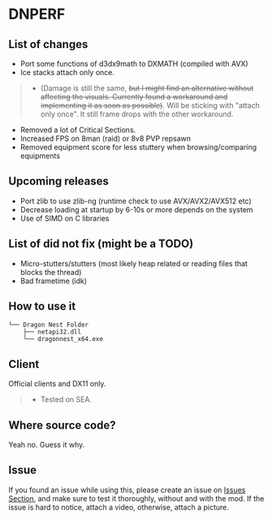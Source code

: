 # DNPERF
## List of changes
- Port some functions of d3dx9math to DXMATH (compiled with AVX)
- Ice stacks attach only once.
> - (Damage is still the same, ~~but I might find an alternative without affecting the visuals. Currently found a workaround and implementing it as soon as possible)~~. Will be sticking with "attach only once". It still frame drops with the other workaround.
- Removed a lot of Critical Sections.
- Increased FPS on 8man (raid) or 8v8 PVP repsawn
- Removed equipment score for less stuttery when browsing/comparing equipments

## Upcoming releases
- Port zlib to use zlib-ng (runtime check to use AVX/AVX2/AVX512 etc)
- Decrease loading at startup by 6-10s or more depends on the system
- Use of SIMD on C libraries

## List of did not fix (might be a TODO)
- Micro-stutters/stutters (most likely heap related or reading files that blocks the thread)
- Bad frametime (idk)

## How to use it
```
└── Dragon Nest Folder
    ├── netapi32.dll
    └── dragonnest_x64.exe
```
## Client
Official clients and DX11 only.
> - Tested on SEA. 

## Where source code?
Yeah no. Guess it why.

## Issue
If you found an issue while using this, please create an issue on [Issues Section](https://github.com/dnblank123/dnperf-public/issues), and make sure to test it thoroughly, without and with the mod. If the issue is hard to notice, attach a video, otherwise, attach a picture.